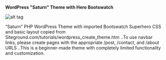 **WordPress "Saturn" Theme with Hero Bootswatch**

![alt tag](https://raw.github.com/csmartinez/Wordpress_Theme/master/screenshot.png)

“Saturn” PHP WordPress Theme with imported Bootswatch Superhero CSS and basic layout copied from Siteground.com/tutorials/wordpress_create_theme.htm ..To use navbar links, please create pages with the appropriate /post, /contact, and /about URLS ..This is a beginner-made theme with completely limited functionality and customization.
